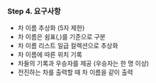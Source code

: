 ### Step 4. 요구사항

- 차 이름 추상화 (5자 제한)
- 차 이름은 쉼표(,)를 기준으로 구분
- 차 이름 리스트 일급 컬렉션으로 추상화
- 차 이름에 따른 위치 기록
- 차들의 기록과 우승자를 제공 (우승자는 한 명 이상)
- 전진하는 차를 출력할 때 차 이름을 같이 출력